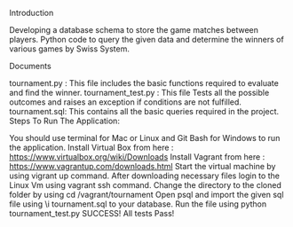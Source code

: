 Introduction

Developing a database schema to store the game matches between players. Python code to query the given data and determine the winners of various games by Swiss System.

Documents

tournament.py : This file includes the basic functions required to evaluate and find the winner.
tournament_test.py : This file Tests all the possible outcomes and raises an exception if conditions are not fulfilled.
tournament.sql: This contains all the basic queries required in the project.
Steps To Run The Application:

You should use terminal for Mac or Linux and Git Bash for Windows to run the application.
Install Virtual Box from here : https://www.virtualbox.org/wiki/Downloads
Install Vagrant from here : https://www.vagrantup.com/downloads.html
Start the virtual machine by using vigrant up command.
After downloading necessary files login to the Linux Vm using vagrant ssh command.
Change the directory to the cloned folder by using cd /vagrant/tournament
Open psql and import the given sql file using \i tournament.sql to your database.
Run the file using python tournament_test.py
SUCCESS! All tests Pass!
